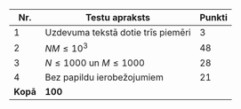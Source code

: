 | Nr. | Testu apraksts | Punkti |
|----|-----------------|--------|
| 1  | Uzdevuma tekstā dotie trīs piemēri | 3      |
| 2  | $NM \leq 10^3$   | 48     |
| 3  | $N \leq 1000$ un $M \leq 1000$ | 28     |
| 4  | Bez papildu ierobežojumiem | 21     |
| **Kopā** | **100** |